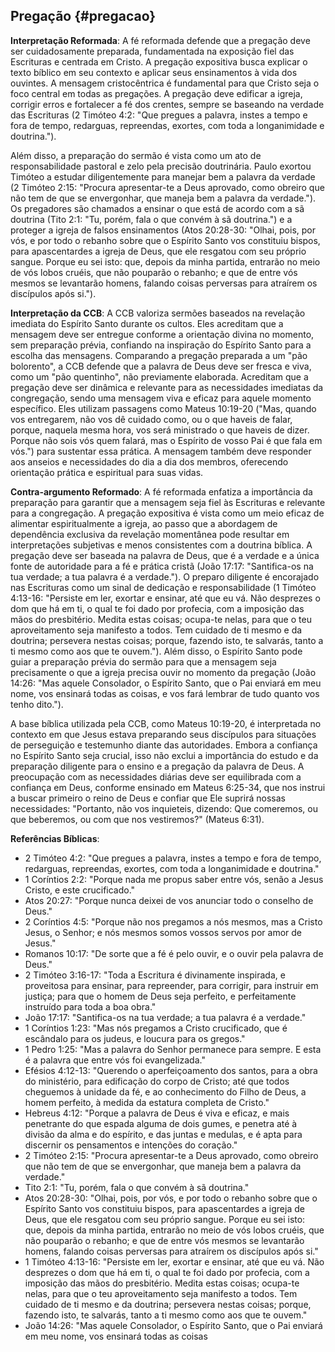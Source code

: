 ## Pregação {#pregacao}

**Interpretação Reformada**: A fé reformada defende que a pregação deve ser cuidadosamente preparada, fundamentada na exposição fiel das Escrituras e centrada em Cristo. A pregação expositiva busca explicar o texto bíblico em seu contexto e aplicar seus ensinamentos à vida dos ouvintes. A mensagem cristocêntrica é fundamental para que Cristo seja o foco central em todas as pregações. A pregação deve edificar a igreja, corrigir erros e fortalecer a fé dos crentes, sempre se baseando na verdade das Escrituras (2 Timóteo 4:2: "Que pregues a palavra, instes a tempo e fora de tempo, redarguas, repreendas, exortes, com toda a longanimidade e doutrina.").

Além disso, a preparação do sermão é vista como um ato de responsabilidade pastoral e zelo pela precisão doutrinária. Paulo exortou Timóteo a estudar diligentemente para manejar bem a palavra da verdade (2 Timóteo 2:15: "Procura apresentar-te a Deus aprovado, como obreiro que não tem de que se envergonhar, que maneja bem a palavra da verdade."). Os pregadores são chamados a ensinar o que está de acordo com a sã doutrina (Tito 2:1: "Tu, porém, fala o que convém à sã doutrina.") e a proteger a igreja de falsos ensinamentos (Atos 20:28-30: "Olhai, pois, por vós, e por todo o rebanho sobre que o Espírito Santo vos constituiu bispos, para apascentardes a igreja de Deus, que ele resgatou com seu próprio sangue. Porque eu sei isto: que, depois da minha partida, entrarão no meio de vós lobos cruéis, que não pouparão o rebanho; e que de entre vós mesmos se levantarão homens, falando coisas perversas para atraírem os discípulos após si.").

**Interpretação da CCB**: A CCB valoriza sermões baseados na revelação imediata do Espírito Santo durante os cultos. Eles acreditam que a mensagem deve ser entregue conforme a orientação divina no momento, sem preparação prévia, confiando na inspiração do Espírito Santo para a escolha das mensagens. Comparando a pregação preparada a um "pão bolorento", a CCB defende que a palavra de Deus deve ser fresca e viva, como um "pão quentinho", não previamente elaborada. Acreditam que a pregação deve ser dinâmica e relevante para as necessidades imediatas da congregação, sendo uma mensagem viva e eficaz para aquele momento específico. Eles utilizam passagens como Mateus 10:19-20 ("Mas, quando vos entregarem, não vos dê cuidado como, ou o que haveis de falar, porque, naquela mesma hora, vos será ministrado o que haveis de dizer. Porque não sois vós quem falará, mas o Espírito de vosso Pai é que fala em vós.") para sustentar essa prática. A mensagem também deve responder aos anseios e necessidades do dia a dia dos membros, oferecendo orientação prática e espiritual para suas vidas.

**Contra-argumento Reformado**: A fé reformada enfatiza a importância da preparação para garantir que a mensagem seja fiel às Escrituras e relevante para a congregação. A pregação expositiva é vista como um meio eficaz de alimentar espiritualmente a igreja, ao passo que a abordagem de dependência exclusiva da revelação momentânea pode resultar em interpretações subjetivas e menos consistentes com a doutrina bíblica. A pregação deve ser baseada na palavra de Deus, que é a verdade e a única fonte de autoridade para a fé e prática cristã (João 17:17: "Santifica-os na tua verdade; a tua palavra é a verdade."). O preparo diligente é encorajado nas Escrituras como um sinal de dedicação e responsabilidade (1 Timóteo 4:13-16: "Persiste em ler, exortar e ensinar, até que eu vá. Não desprezes o dom que há em ti, o qual te foi dado por profecia, com a imposição das mãos do presbitério. Medita estas coisas; ocupa-te nelas, para que o teu aproveitamento seja manifesto a todos. Tem cuidado de ti mesmo e da doutrina; persevera nestas coisas; porque, fazendo isto, te salvarás, tanto a ti mesmo como aos que te ouvem."). Além disso, o Espírito Santo pode guiar a preparação prévia do sermão para que a mensagem seja precisamente o que a igreja precisa ouvir no momento da pregação (João 14:26: "Mas aquele Consolador, o Espírito Santo, que o Pai enviará em meu nome, vos ensinará todas as coisas, e vos fará lembrar de tudo quanto vos tenho dito."). 

A base bíblica utilizada pela CCB, como Mateus 10:19-20, é interpretada no contexto em que Jesus estava preparando seus discípulos para situações de perseguição e testemunho diante das autoridades. Embora a confiança no Espírito Santo seja crucial, isso não exclui a importância do estudo e da preparação diligente para o ensino e a pregação da palavra de Deus. A preocupação com as necessidades diárias deve ser equilibrada com a confiança em Deus, conforme ensinado em Mateus 6:25-34, que nos instrui a buscar primeiro o reino de Deus e confiar que Ele suprirá nossas necessidades: "Portanto, não vos inquieteis, dizendo: Que comeremos, ou que beberemos, ou com que nos vestiremos?" (Mateus 6:31).

**Referências Bíblicas**:
- 2 Timóteo 4:2: "Que pregues a palavra, instes a tempo e fora de tempo, redarguas, repreendas, exortes, com toda a longanimidade e doutrina."
- 1 Coríntios 2:2: "Porque nada me propus saber entre vós, senão a Jesus Cristo, e este crucificado."
- Atos 20:27: "Porque nunca deixei de vos anunciar todo o conselho de Deus."
- 2 Coríntios 4:5: "Porque não nos pregamos a nós mesmos, mas a Cristo Jesus, o Senhor; e nós mesmos somos vossos servos por amor de Jesus."
- Romanos 10:17: "De sorte que a fé é pelo ouvir, e o ouvir pela palavra de Deus."
- 2 Timóteo 3:16-17: "Toda a Escritura é divinamente inspirada, e proveitosa para ensinar, para repreender, para corrigir, para instruir em justiça; para que o homem de Deus seja perfeito, e perfeitamente instruído para toda a boa obra."
- João 17:17: "Santifica-os na tua verdade; a tua palavra é a verdade."
- 1 Coríntios 1:23: "Mas nós pregamos a Cristo crucificado, que é escândalo para os judeus, e loucura para os gregos."
- 1 Pedro 1:25: "Mas a palavra do Senhor permanece para sempre. E esta é a palavra que entre vós foi evangelizada."
- Efésios 4:12-13: "Querendo o aperfeiçoamento dos santos, para a obra do ministério, para edificação do corpo de Cristo; até que todos cheguemos à unidade da fé, e ao conhecimento do Filho de Deus, a homem perfeito, à medida da estatura completa de Cristo."
- Hebreus 4:12: "Porque a palavra de Deus é viva e eficaz, e mais penetrante do que espada alguma de dois gumes, e penetra até à divisão da alma e do espírito, e das juntas e medulas, e é apta para discernir os pensamentos e intenções do coração."
- 2 Timóteo 2:15: "Procura apresentar-te a Deus aprovado, como obreiro que não tem de que se envergonhar, que maneja bem a palavra da verdade."
- Tito 2:1: "Tu, porém, fala o que convém à sã doutrina."
- Atos 20:28-30: "Olhai, pois, por vós, e por todo o rebanho sobre que o Espírito Santo vos constituiu bispos, para apascentardes a igreja de Deus, que ele resgatou com seu próprio sangue. Porque eu sei isto: que, depois da minha partida, entrarão no meio de vós lobos cruéis, que não pouparão o rebanho; e que de entre vós mesmos se levantarão homens, falando coisas perversas para atraírem os discípulos após si."
- 1 Timóteo 4:13-16: "Persiste em ler, exortar e ensinar, até que eu vá. Não desprezes o dom que há em ti, o qual te foi dado por profecia, com a imposição das mãos do presbitério. Medita estas coisas; ocupa-te nelas, para que o teu aproveitamento seja manifesto a todos. Tem cuidado de ti mesmo e da doutrina; persevera nestas coisas; porque, fazendo isto, te salvarás, tanto a ti mesmo como aos que te ouvem."
- João 14:26: "Mas aquele Consolador, o Espírito Santo, que o Pai enviará em meu nome, vos ensinará todas as coisas